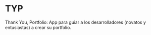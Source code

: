 # TYP
Thank You, Portfolio: App para guiar a los desarrolladores (novatos y entusiastas) a crear su portfolio.
